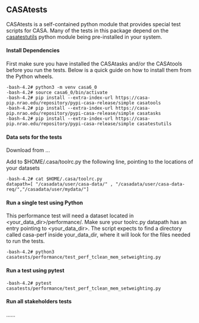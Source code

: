 ## CASAtests

CASAtests is a self-contained python module that provides special test scripts for CASA. Many of the tests in this package depend on the [casatestutils](https://open-bitbucket.nrao.edu/projects/CASA/repos/casa6/browse) python module being pre-installed in your system.

#### Install Dependencies

First make sure you have installed the CASAtasks and/or the CASAtools before you run the tests. Below is a quick guide on how to install
them from the Python wheels.
```
-bash-4.2# python3 -m venv casa6_0
-bash-4.2# source casa6_0/bin/activate
-bash-4.2# pip install --extra-index-url https://casa-pip.nrao.edu/repository/pypi-casa-release/simple casatools
-bash-4.2# pip install --extra-index-url https://casa-pip.nrao.edu/repository/pypi-casa-release/simple casatasks
-bash-4.2# pip install --extra-index-url https://casa-pip.nrao.edu/repository/pypi-casa-release/simple casatestutils
```

#### Data sets for the tests

Download from ...

Add to $HOME/.casa/toolrc.py the following line, pointing to the locations of your datasets
```
-bash-4.2# cat $HOME/.casa/toolrc.py
datapath=[ "/casadata/user/casa-data/" , "/casadata/user/casa-data-req/","/casadata/user/mydata/"]
```

#### Run a single test using Python

This performance test will need a dataset located in <your_data_dir>/performance/.
Make sure your toolrc.py datapath has an entry pointing to <your_data_dir>. The script expects to find
a directory called casa-perf inside your_data_dir, where it will look for the files needed
to run the tests.


```
-bash-4.2# python3 casatests/performance/test_perf_tclean_mem_setweighting.py
```

#### Run a test using pytest
```
-bash-4.2# pytest casatests/performance/test_perf_tclean_mem_setweighting.py 
```

#### Run all stakeholders tests

......






